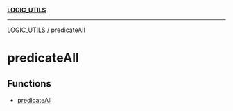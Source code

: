 [**LOGIC_UTILS**](../README.md)

***

[LOGIC_UTILS](../README.md) / predicateAll

# predicateAll

## Functions

- [predicateAll](functions/predicateAll.md)
